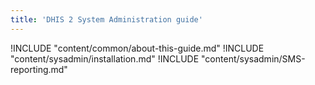 ```yaml
---
title: 'DHIS 2 System Administration guide'
---
```

<!--DHIS2-SECTION-ID:index_system_administration-->

!INCLUDE "content/common/about-this-guide.md"
!INCLUDE "content/sysadmin/installation.md"
!INCLUDE "content/sysadmin/SMS-reporting.md"

